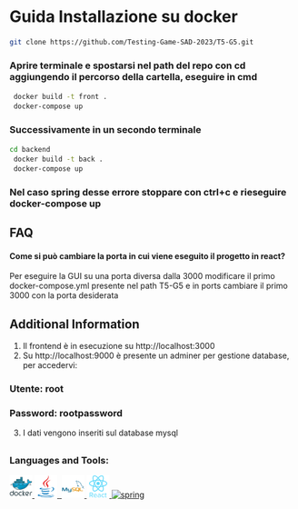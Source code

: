 <h1 align="left"> Guida Installazione su docker</h1>







```bash
git clone https://github.com/Testing-Game-SAD-2023/T5-G5.git
```
### Aprire terminale e spostarsi nel path del repo con cd aggiungendo il percorso della cartella, eseguire in cmd
```bash
 docker build -t front .
 docker-compose up
```
### Successivamente in un secondo terminale
```bash
cd backend
 docker build -t back .
 docker-compose up
```
 
### Nel caso spring desse errore stoppare con ctrl+c e rieseguire docker-compose up


## FAQ

#### Come si può cambiare la porta in cui viene eseguito il progetto in react? 

Per eseguire la GUI su una porta diversa dalla 3000 modificare il primo docker-compose.yml presente nel path T5-G5 e in ports cambiare il primo 3000 con la porta desiderata

## Additional Information
1. Il frontend è in esecuzione su http://localhost:3000
2. Su http://localhost:9000 è presente un adminer per gestione database, per accedervi:
### Utente: root 
### Password: rootpassword
3. I dati vengono inseriti sul database mysql
## 
<p align="left">
</p>

<h3 align="left">Languages and Tools:</h3>
<p align="left"> <a href="https://www.docker.com/" target="_blank" rel="noreferrer"> <img src="https://raw.githubusercontent.com/devicons/devicon/master/icons/docker/docker-original-wordmark.svg" alt="docker" width="40" height="40"/> </a> <a href="https://www.java.com" target="_blank" rel="noreferrer"> <img src="https://raw.githubusercontent.com/devicons/devicon/master/icons/java/java-original.svg" alt="java" width="40" height="40"/> </a> <a href="https://developer.mozilla.org/en-US/docs/Web/JavaScript" target="_blank" rel="noreferrer"> <img href="https://www.mysql.com/" target="_blank" rel="noreferrer"> <img src="https://raw.githubusercontent.com/devicons/devicon/master/icons/mysql/mysql-original-wordmark.svg" alt="mysql" width="40" height="40"/> </a> <a href="https://reactjs.org/" target="_blank" rel="noreferrer"> <img src="https://raw.githubusercontent.com/devicons/devicon/master/icons/react/react-original-wordmark.svg" alt="react" width="40" height="40"/> </a> <a href="https://spring.io/" target="_blank" rel="noreferrer"> <img src="https://www.vectorlogo.zone/logos/springio/springio-icon.svg" alt="spring" width="40" height="40"/> </a> </p>









